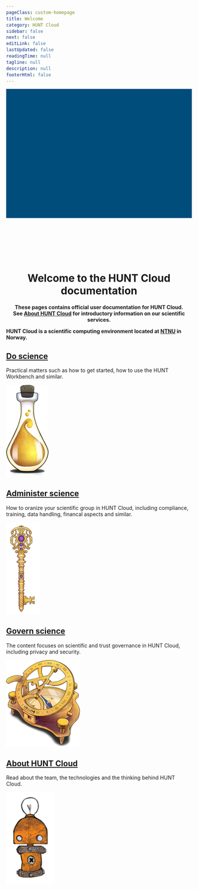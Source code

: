 ```yaml
---
pageClass: custom-homepage
title: Welcome
category: HUNT Cloud
sidebar: false
next: false
editLink: false
lastUpdated: false
readingTime: null
tagline: null
description: null
footerHtml: false
---
```


<script setup>

</script>


<div class="hc-container">
  <div class="hc-header">
    <div class="hc-header-img"></div>
  </div>

  <div class="hc-row">
    <div class="hc-column">
      <VuetifyButton id="btn1" class="hc-btn" color="primary" label="Do science" href="/do-science/" block />
    </div>
    <div class="hc-column">
      <VuetifyButton id="btn2" class="hc-btn" color="primary" label="Administer science" href="/coordination/" block />
    </div>
    <div class="hc-column">
      <VuetifyButton id="btn3" class="hc-btn" color="primary" label="Govern science" href="/governance/" block />
    </div>
  </div>

</div>


<style scoped>

.theme-default-content {
  max-width: none !important;
  padding: 0 !important;
}

.hc-header {
  width: 100vw;
  max-width: 100%;
  margin-bottom: 64px;
}

.hc-header-img {
  background-image: url("https://assets.hdc.ntnu.no/assets/artworks/hunt-cloud_explore_medium.jpg");
  background-position: 50% 72%;
  //background-attachment: fixed;
  background-repeat: no-repeat;
  background-size: cover;
  background-color: #004c7b;
  width: 100vw;
  max-width: 100%;
  height: 350px;
  object-fit: fill;
  margin: 0 auto !important;
}

.hc-btn {
  display: flex;
  justify-content: center;
  align-items: center;
  margin-left: 20px;
  margin-right: 20px;
}

.hc-row {
  max-width: 960px;
  margin: 0 auto !important;
}

.hc-column {
  float: left;
  width: 70%;
  min-height: 50px;
  padding-bottom: 32px;
  margin-left: 10px;
  margin-right: 10px;
}

@media (min-width: 720px) {

  .hc-column {
    width: 33%;
    margin-left: 0;
    margin-right: 0;
  }

}

</style>

<center>
<h1>Welcome to the HUNT Cloud documentation</h1>
</center>

<center>
<b>
These pages contains official user documentation for HUNT Cloud. <br>See <a href="https://www.ntnu.edu/mh/huntcloud">About HUNT Cloud</a> for introductory information on our scientific services.
</b>
</center>


**HUNT Cloud is a scientific computing environment located at [NTNU](https://www.ntnu.edu/) in Norway.**



## [Do science](/do-science)

Practical matters such as how to get started, how to use the HUNT Workbench and similar.

![Knowledge](./images/hunt-cloud_bottle-of-knowledge_200px.png)

## [Administer science](/administer-science)

How to oranize your scientific group in HUNT Cloud, including compliance, training, data handling, financal aspects and similar.

![Custom keys](./images/hunt-cloud_the-keymakers_200px.jpg)


## [Govern science](/govern-science)

The content focuses on scientific and trust governance in HUNT Cloud, including privacy and security.

![Strategic compass](./images/hunt-cloud_strategic-compass_200px.png)

## [About HUNT Cloud](/about)

Read about the team, the technologies and the thinking behind HUNT Cloud.

![Mascot](./images/hunt-cloud_mascot_test1_200px.png)


